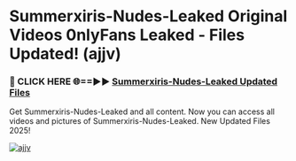 # Summerxiris-Nudes-Leaked Original Videos 0nlyFans Leaked - Files Updated! (ajjv)

<h3>🔴 CLICK HERE 🌐==►► <a href="https://tinyurl.com/4mcuefdz" rel="nofollow">Summerxiris-Nudes-Leaked Updated Files</a></h3>

Get Summerxiris-Nudes-Leaked and all content. Now you can access all videos and pictures of Summerxiris-Nudes-Leaked. New Updated Files 2025!

[![ajjv](https://i.imgur.com/StAQSOY.gif)](https://tinyurl.com/4mcuefdz)

